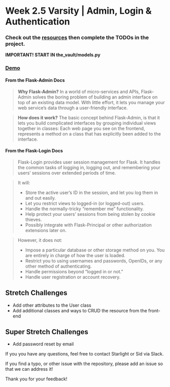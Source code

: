 # Week 2.5 Varsity | Admin, Login & Authentication

### Check out the [resources](https://github.com/flask-django-independent-study/varsity/blob/master/Resources/Week-2.md) then complete the TODOs in the project.

**IMPORTANT! START IN the_vault/models.py**

### [Demo](https://drive.google.com/file/d/1b46tbVU6CfdIkJGdeKUsjaM4vzMf9OWW/view?usp=sharing)

#### From the Flask-Admin Docs

> **Why Flask-Admin?** In a world of micro-services and APIs, Flask-Admin solves the boring problem of building an admin interface on top of an existing data model. With little effort, it lets you manage your web service’s data through a user-friendly interface.

> **How does it work?** The basic concept behind Flask-Admin, is that it lets you build complicated interfaces by grouping individual views together in classes: Each web page you see on the frontend, represents a method on a class that has explicitly been added to the interface.

#### From the Flask-Login Docs

> Flask-Login provides user session management for Flask. It handles the common tasks of logging in, logging out, and remembering your users’ sessions over extended periods of time.

> It will:
> * Store the active user’s ID in the session, and let you log them in and out easily.
> * Let you restrict views to logged-in (or logged-out) users.
> * Handle the normally-tricky “remember me” functionality.
> * Help protect your users’ sessions from being stolen by cookie thieves.
> * Possibly integrate with Flask-Principal or other authorization extensions later on.

> However, it does not:
> * Impose a particular database or other storage method on you. You are entirely in charge of how the user is loaded.
> * Restrict you to using usernames and passwords, OpenIDs, or any other method of authenticating.
> * Handle permissions beyond “logged in or not.”
> * Handle user registration or account recovery.

## Stretch Challenges

* Add other attributes to the User class
* Add additional classes and ways to CRUD the resource from the front-end

## Super Stretch Challenges

* Add password reset by email

If you you have any questions, feel free to contact Starlight or Sid via Slack.

If you find a typo, or other issue with the repository, please add an issue so that we can address it!

Thank you for your feedback!

